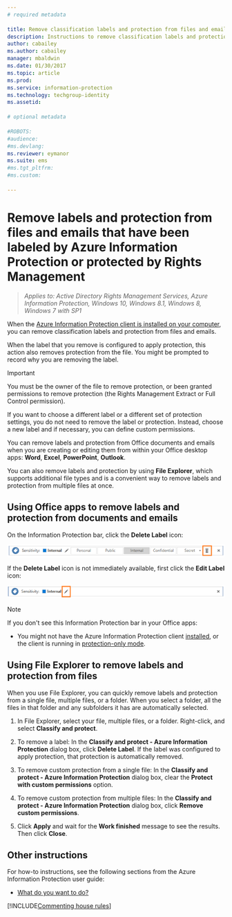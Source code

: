 ```yaml
---
# required metadata

title: Remove classification labels and protection from files and emails | Azure Information Protection
description: Instructions to remove classification labels and protection from files that have been labeled by Azure Information Protection or protected by Rights Management.
author: cabailey
ms.author: cabailey
manager: mbaldwin
ms.date: 01/30/2017
ms.topic: article
ms.prod:
ms.service: information-protection
ms.technology: techgroup-identity
ms.assetid: 

# optional metadata

#ROBOTS:
#audience:
#ms.devlang:
ms.reviewer: eymanor
ms.suite: ems
#ms.tgt_pltfrm:
#ms.custom:

---
```


# Remove labels and protection from files and emails that have been labeled by Azure Information Protection or protected by Rights Management

>*Applies to: Active Directory Rights Management Services, Azure Information Protection, Windows 10, Windows 8.1, Windows 8, Windows 7 with SP1*

When the [Azure Information Protection client is installed on your computer](install-client-app.md), you can remove classification labels and protection from files and emails.

When the label that you remove is configured to apply protection, this action also removes protection from the file. You might be prompted to record why you are removing the label.

> [!IMPORTANT]
> You must be the owner of the file to remove protection, or been granted permissions to remove protection (the Rights Management Extract or Full Control permission).

If you want to choose a different label or a different set of protection settings, you do not need to remove the label or protection. Instead, choose a new label and if necessary, you can define custom permissions. 

You can remove labels and protection from Office documents and emails when you are creating or editing them from within your Office desktop apps: **Word**, **Excel**, **PowerPoint**, **Outlook**. 

You can also remove labels and protection by using **File Explorer**, which supports additional file types and is a convenient way to remove labels and protection from multiple files at once.

## Using Office apps to remove labels and protection from documents and emails

On the Information Protection bar, click the **Delete Label** icon:

![Azure Information Protection bar - Delete Label](../media/delete-label.png)

If the **Delete Label** icon is not immediately available, first click the **Edit Label** icon:

![Azure Information Protection bar - Edit Label](../media/edit-label.png)

> [!NOTE]
> If you don't see this Information Protection bar in your Office apps:
> 
> - You might not have the Azure Information Protection client [installed](install-client-app.md), or the client is running in [protection-only mode](client-protection-only-mode.md).

## Using File Explorer to remove labels and protection from files

When you use File Explorer, you can quickly remove labels and protection from a single file, multiple files, or a folder. When you select a folder, all the files in that folder and any subfolders it has are automatically selected. 

1.  In File Explorer, select your file, multiple files, or a folder. Right-click, and select **Classify and protect**.

2. To remove a label: In the **Classify and protect - Azure Information Protection** dialog box, click **Delete Label**. If the label was configured to apply protection, that protection is automatically removed.

3. To remove custom protection from a single file: In the **Classify and protect - Azure Information Protection** dialog box, clear the **Protect with custom permissions** option.
    
4. To remove custom protection from multiple files: In the **Classify and protect - Azure Information Protection** dialog box, click **Remove custom permissions**.

5. Click **Apply** and wait for the **Work finished** message to see the results. Then click **Close**.


## Other instructions
For how-to instructions, see the following sections from the Azure Information Protection user guide:

-   [What do you want to do?](client-user-guide.md#what-do-you-want-to-do)

[!INCLUDE[Commenting house rules](../includes/houserules.md)]
